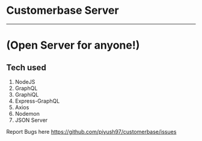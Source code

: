 # Customerbase Server
------------

# (Open Server for anyone!)
## Tech used

1. NodeJS
1. GraphQL
1. GraphiQL
1. Express-GraphQL
1. Axios
1. Nodemon
1. JSON Server

Report Bugs here
https://github.com/piyush97/customerbase/issues

